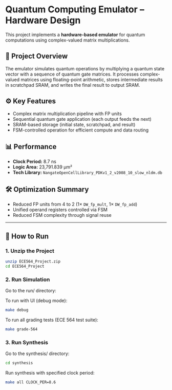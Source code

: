 # Quantum Computing Emulator – Hardware Design

This project implements a **hardware-based emulator** for quantum computations using complex-valued matrix multiplications.

## 🧠 Project Overview

The emulator simulates quantum operations by multiplying a quantum state vector with a sequence of quantum gate matrices. It processes complex-valued matrices using floating-point arithmetic, stores intermediate results in scratchpad SRAM, and writes the final result to output SRAM.

## ⚙️ Key Features

- Complex matrix multiplication pipeline with FP units
- Sequential quantum gate application (each output feeds the next)
- SRAM-based storage (initial state, scratchpad, and result)
- FSM-controlled operation for efficient compute and data routing

## 📊 Performance

- **Clock Period:** 8.7 ns  
- **Logic Area:** 23,791.839 µm²  
- **Tech Library:** `NangateOpenCellLibrary_PDKv1_2_v2008_10_slow_nldm.db`

## 🛠️ Optimization Summary

- Reduced FP units from 4 to 2 (1× `DW_fp_mult`, 1× `DW_fp_add`)
- Unified operand registers controlled via FSM
- Reduced FSM complexity through signal reuse

---

## 🚀 How to Run

### 1. Unzip the Project

```bash
unzip ECE564_Project.zip
cd ECE564_Project
```
### 2. Run Simulation

Go to the run/ directory:

To run with UI (debug mode):
```bash
make debug
```
To run all grading tests (ECE 564 test suite):
```bash
make grade-564
```
### 3. Run Synthesis
Go to the synthesis/ directory:
```bash
cd synthesis
```
Run synthesis with specified clock period:
```bash
make all CLOCK_PER=8.6
```
